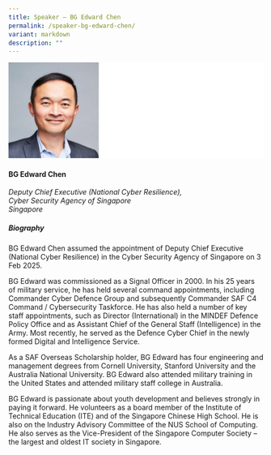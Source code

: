 ```yaml
---
title: Speaker – BG Edward Chen
permalink: /speaker-bg-edward-chen/
variant: markdown
description: ""
---
```

![](/images/2025%20speakers/edward_chen.png)
#### **BG Edward Chen**

*Deputy Chief Executive (National Cyber Resilience), <br> Cyber Security Agency of Singapore<br>Singapore*

##### **Biography**
BG Edward Chen assumed the appointment of Deputy Chief Executive (National Cyber Resilience) in the Cyber Security Agency of Singapore on 3 Feb 2025.

BG Edward was commissioned as a Signal Officer in 2000. In his 25 years of military service, he has held several command appointments, including Commander Cyber Defence Group and subsequently Commander SAF C4 Command / Cybersecurity Taskforce. He has also held a number of key staff appointments, such as Director (International) in the MINDEF Defence Policy Office and as Assistant Chief of the General Staff (Intelligence) in the Army. Most recently, he served as the Defence Cyber Chief in the newly formed Digital and Intelligence Service.

As a SAF Overseas Scholarship holder, BG Edward has four engineering and management degrees from Cornell University, Stanford University and the Australia National University. BG Edward also attended military training in the United States and attended military staff college in Australia.

BG Edward is passionate about youth development and believes strongly in paying it forward. He volunteers as a board member of the Institute of Technical Education (ITE) and of the Singapore Chinese High School. He is also on the Industry Advisory Committee of the NUS School of Computing. He also serves as the Vice-President of the Singapore Computer Society – the largest and oldest IT society in Singapore.